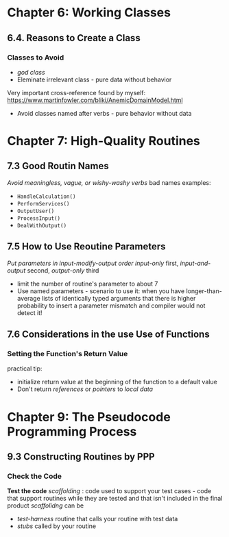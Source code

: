 # Chapter 6: Working Classes
## 6.4. Reasons to Create a Class
### Classes to Avoid
 * *god class*
 * Eleminate irrelevant class - pure data without behavior

Very important cross-reference found by myself: https://www.martinfowler.com/bliki/AnemicDomainModel.html

 * Avoid classes named after verbs - pure behavior without data

# Chapter 7: High-Quality Routines
## 7.3 Good Routin Names
*Avoid meaningless, vague, or wishy-washy verbs*
bad names examples: 
* `HandleCalculation()`
* `PerformServices()`
* `OutputUser()`
* `ProcessInput()`
* `DealWithOutput()`

## 7.5 How to Use Reoutine Parameters

*Put parameters in input-modify-output order*
 *input-only* first, *input-and-output* second, *output-only* third

 * limit the number of routine's parameter to about 7
 * Use named parameters - scenario to use it: when you have longer-than-average lists of identically typed arguments that there is higher probability to insert a parameter mismatch and compiler would not detect it!
## 7.6 Considerations in the use Use of Functions
### Setting the Function's Return Value
practical tip: 
 * initialize return value at the beginning of the function to a default value
 * Don't return *references* or *pointers* to *local data*

# Chapter 9: The Pseudocode Programming Process
## 9.3 Constructing Routines by PPP
### Check the Code
**Test the code**
*scaffolding* : code used to support your test cases - code that support routines while they are tested and that isn't included in the final product
*scaffolidng* can be
* *test-harness* routine that calls your routine with test data
* *stubs* called by your routine



